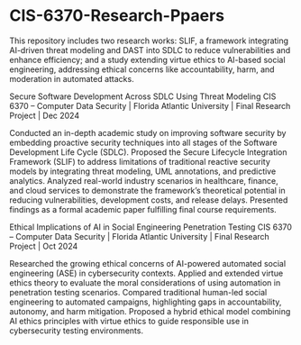 # CIS-6370-Research-Ppaers
This repository includes two research works: SLIF, a framework integrating AI-driven threat modeling and DAST into SDLC to reduce vulnerabilities and enhance efficiency; and a study extending virtue ethics to AI-based social engineering, addressing ethical concerns like accountability, harm, and moderation in automated attacks.


Secure Software Development Across SDLC Using Threat Modeling
CIS 6370 – Computer Data Security | Florida Atlantic University | Final Research Project | Dec 2024

Conducted an in-depth academic study on improving software security by embedding proactive security techniques into all stages of the Software Development Life Cycle (SDLC).
Proposed the Secure Lifecycle Integration Framework (SLIF) to address limitations of traditional reactive security models by integrating threat modeling, UML annotations, and predictive analytics.
Analyzed real-world industry scenarios in healthcare, finance, and cloud services to demonstrate the framework’s theoretical potential in reducing vulnerabilities, development costs, and release delays.
Presented findings as a formal academic paper fulfilling final course requirements.





Ethical Implications of AI in Social Engineering Penetration Testing
CIS 6370 – Computer Data Security | Florida Atlantic University | Final Research Project | Oct 2024

Researched the growing ethical concerns of AI-powered automated social engineering (ASE) in cybersecurity contexts.
Applied and extended virtue ethics theory to evaluate the moral considerations of using automation in penetration testing scenarios.
Compared traditional human-led social engineering to automated campaigns, highlighting gaps in accountability, autonomy, and harm mitigation.
Proposed a hybrid ethical model combining AI ethics principles with virtue ethics to guide responsible use in cybersecurity testing environments.

